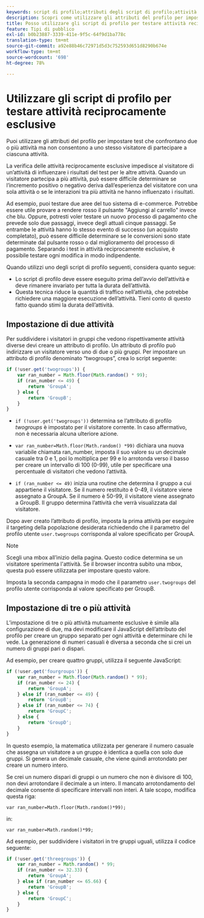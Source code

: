 ```yaml
---
keywords: script di profilo;attributi degli script di profilo;attività reciprocamente esclusive
description: Scopri come utilizzare gli attributi del profilo per impostare test in Adobe [!DNL Target] che confrontano più attività ma non consentono agli stessi visitatori di partecipare a ogni attività.
title: Posso utilizzare gli script di profilo per testare attività reciprocamente esclusive?
feature: Tipi di pubblico
exl-id: b0b23887-3339-411e-9f5c-64f9d1ba778c
translation-type: tm+mt
source-git-commit: a92e88b46c72971d5d3c752593d651d8290b674e
workflow-type: tm+mt
source-wordcount: '698'
ht-degree: 78%

---
```


# Utilizzare gli script di profilo per testare attività reciprocamente esclusive 

Puoi utilizzare gli attributi del profilo per impostare test che confrontano due o più attività ma non consentono a uno stesso visitatore di partecipare a ciascuna attività.

La verifica delle attività reciprocamente esclusive impedisce al visitatore di un’attività di influenzare i risultati del test per le altre attività. Quando un visitatore partecipa a più attività, può essere difficile determinare se l’incremento positivo o negativo deriva dall’esperienza del visitatore con una sola attività o se le interazioni tra più attività ne hanno influenzato i risultati.

Ad esempio, puoi testare due aree del tuo sistema di e-commerce. Potrebbe essere utile provare a rendere rosso il pulsante &quot;Aggiungi al carrello&quot; invece che blu. Oppure, potresti voler testare un nuovo processo di pagamento che prevede solo due passaggi, invece degli attuali cinque passaggi. Se entrambe le attività hanno lo stesso evento di successo (un acquisto completato), può essere difficile determinare se le conversioni sono state determinate dal pulsante rosso o dal miglioramento del processo di pagamento. Separando i test in attività reciprocamente esclusive, è possibile testare ogni modifica in modo indipendente.

Quando utilizzi uno degli script di profilo seguenti, considera quanto segue:

* Lo script di profilo deve essere eseguito prima dell’avvio dell’attività e deve rimanere invariato per tutta la durata dell’attività.
* Questa tecnica riduce la quantità di traffico nell’attività, che potrebbe richiedere una maggiore esecuzione dell’attività. Tieni conto di questo fatto quando stimi la durata dell’attività.

## Impostazione di due attività

Per suddividere i visitatori in gruppi che vedono rispettivamente attività diverse devi creare un attributo di profilo. Un attributo di profilo può indirizzare un visitatore verso uno di due o più gruppi. Per impostare un attributo di profilo denominato “twogroups”, crea lo script seguente:

```javascript
if (!user.get('twogroups')) { 
    var ran_number = Math.floor(Math.random() * 99); 
    if (ran_number <= 49) { 
        return 'GroupA'; 
    } else { 
        return 'GroupB'; 
    } 
}
```

* `if (!user.get('twogroups'))` determina se l’attributo di profilo *twogroups* è impostato per il visitatore corrente. In caso affermativo, non è necessaria alcuna ulteriore azione.

* `var ran_number=Math.floor(Math.random() *99)` dichiara una nuova variabile chiamata ran_number, imposta il suo valore su un decimale casuale tra 0 e 1, poi lo moltiplica per 99 e lo arrotonda verso il basso per creare un intervallo di 100 (0-99), utile per specificare una percentuale di visitatori che vedono l’attività.

* `if (ran_number <= 49)` inizia una routine che determina il gruppo a cui appartiene il visitatore. Se il numero restituito è 0-49, il visitatore viene assegnato a GroupA. Se il numero è 50-99, il visitatore viene assegnato a GroupB. Il gruppo determina l’attività che verrà visualizzata dal visitatore.

Dopo aver creato l’attributo di profilo, imposta la prima attività per eseguire il targeting della popolazione desiderata richiedendo che il parametro del profilo utente `user.twogroups` corrisponda al valore specificato per GroupA.

>[!NOTE]
>
>Scegli una mbox all’inizio della pagina. Questo codice determina se un visitatore sperimenta l&#39;attività. Se il browser incontra subito una mbox, questa può essere utilizzata per impostare questo valore.

Imposta la seconda campagna in modo che il parametro `user.twogroups` del profilo utente corrisponda al valore specificato per GroupB.

## Impostazione di tre o più attività

L’impostazione di tre o più attività mutuamente esclusive è simile alla configurazione di due, ma devi modificare il JavaScript dell’attributo del profilo per creare un gruppo separato per ogni attività e determinare chi le vede. La generazione di numeri casuali è diversa a seconda che si crei un numero di gruppi pari o dispari.

Ad esempio, per creare quattro gruppi, utilizza il seguente JavaScript:

```javascript
if (!user.get('fourgroups')) { 
    var ran_number = Math.floor​(Math.random() * 99); 
    if (ran_number <= 24) { 
        return 'GroupA'; 
    } else if (ran_number <= 49) { 
        return 'GroupB'; 
    } else if (ran_number <= 74) { 
        return 'GroupC'; 
    } else { 
        return 'GroupD'; 
    } 
}
```

In questo esempio, la matematica utilizzata per generare il numero casuale che assegna un visitatore a un gruppo è identica a quella con solo due gruppi. Si genera un decimale casuale, che viene quindi arrotondato per creare un numero intero.

Se crei un numero dispari di gruppi o un numero che non è divisore di 100, non devi arrotondare il decimale a un intero. Il mancato arrotondamento del decimale consente di specificare intervalli non interi. A tale scopo, modifica questa riga:

`var ran_number=Math.floor(Math.random()*99);`

in:

`var ran_number=Math.random()*99;`

Ad esempio, per suddividere i visitatori in tre gruppi uguali, utilizza il codice seguente:

```javascript
if (!user.get('threegroups')) { 
    var ran_number = Math.random() * 99; 
    if (ran_number <= 32.33) { 
        return 'GroupA'; 
    } else if (ran_number <= 65.66) { 
        return 'GroupB'; 
    } else { 
        return 'GroupC'; 
    } 
}
```
